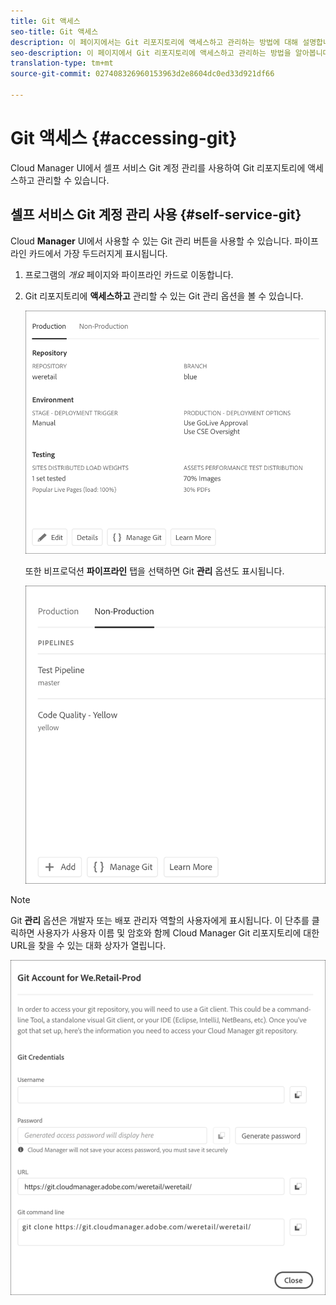 ```yaml
---
title: Git 액세스
seo-title: Git 액세스
description: 이 페이지에서는 Git 리포지토리에 액세스하고 관리하는 방법에 대해 설명합니다.
seo-description: 이 페이지에서 Git 리포지토리에 액세스하고 관리하는 방법을 알아봅니다.
translation-type: tm+mt
source-git-commit: 027408326960153963d2e8604dc0ed33d921df66

---
```



# Git 액세스 {#accessing-git}

Cloud Manager UI에서 셀프 서비스 Git 계정 관리를 사용하여 Git 리포지토리에 액세스하고 관리할 수 있습니다.

## 셀프 서비스 Git 계정 관리 사용 {#self-service-git}

Cloud **Manager** UI에서 사용할 수 있는 Git 관리 버튼을 사용할 수 있습니다. 파이프라인 카드에서 가장 두드러지게 표시됩니다.

1. 프로그램의 *개요* 페이지와 파이프라인 카드로 이동합니다.

1. Git 리포지토리에 **액세스하고** 관리할 수 있는 Git 관리 옵션을 볼 수 있습니다.

   ![](assets/manage-git1.png)

   또한 비프로덕션 **파이프라인** 탭을 선택하면 Git **관리** 옵션도 표시됩니다.

   ![](assets/manage-git-new2.png)

>[!NOTE]
>Git **관리** 옵션은 개발자 또는 배포 관리자 역할의 사용자에게 표시됩니다. 이 단추를 클릭하면 사용자가 사용자 이름 및 암호와 함께 Cloud Manager Git 리포지토리에 대한 URL을 찾을 수 있는 대화 상자가 열립니다.

![](assets/manage-git3.png)



